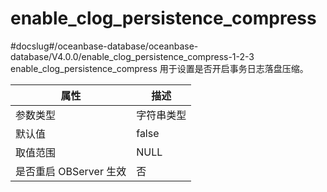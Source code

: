 enable_clog_persistence_compress 
=====================================================
#docslug#/oceanbase-database/oceanbase-database/V4.0.0/enable_clog_persistence_compress-1-2-3
enable_clog_persistence_compress 用于设置是否开启事务日志落盘压缩。


|      **属性**      | **描述** |
|------------------|--------|
| 参数类型             | 字符串类型  |
| 默认值              | false  |
| 取值范围             | NULL   |
| 是否重启 OBServer 生效 | 否      |



